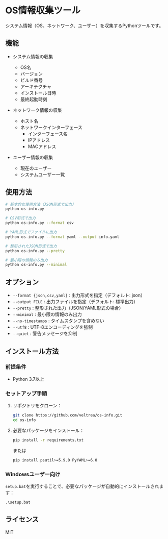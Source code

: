 # OS情報収集ツール

システム情報（OS、ネットワーク、ユーザー）を収集するPythonツールです。

## 機能

- システム情報の収集
  - OS名
  - バージョン
  - ビルド番号
  - アーキテクチャ
  - インストール日時
  - 最終起動時刻

- ネットワーク情報の収集
  - ホスト名
  - ネットワークインターフェース
    - インターフェース名
    - IPアドレス
    - MACアドレス

- ユーザー情報の収集
  - 現在のユーザー
  - システムユーザー一覧

## 使用方法

```bash
# 基本的な使用方法（JSON形式で出力）
python os-info.py

# CSV形式で出力
python os-info.py --format csv

# YAML形式でファイルに出力
python os-info.py --format yaml --output info.yaml

# 整形されたJSON形式で出力
python os-info.py --pretty

# 最小限の情報のみ出力
python os-info.py --minimal
```

## オプション

- `--format {json,csv,yaml}` : 出力形式を指定（デフォルト: json）
- `--output FILE` : 出力ファイルを指定（デフォルト: 標準出力）
- `--pretty` : 整形された出力（JSON/YAML形式の場合）
- `--minimal` : 最小限の情報のみ出力
- `--no-timestamps` : タイムスタンプを含めない
- `--utf8` : UTF-8エンコーディングを強制
- `--quiet` : 警告メッセージを抑制

## インストール方法

### 前提条件
- Python 3.7以上

### セットアップ手順

1. リポジトリをクローン：
   ```bash
   git clone https://github.com/veltrea/os-info.git
   cd os-info
   ```

2. 必要なパッケージをインストール：
   ```bash
   pip install -r requirements.txt
   ```
   または
   ```bash
   pip install psutil>=5.9.0 PyYAML>=6.0
   ```

### Windowsユーザー向け

`setup.bat`を実行することで、必要なパッケージが自動的にインストールされます：
```cmd
.\setup.bat
```

## ライセンス

MIT